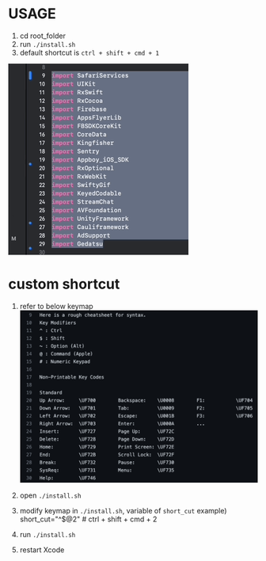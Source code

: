 # USAGE
1. cd root_folder
2. run `./install.sh`
3. default shortcut is `ctrl + shift + cmd + 1`  
  
![usage](/images/sort_by_length.gif)
# custom shortcut
1. refer to below keymap
![키맵](/images/keymap.png)

2. open `./install.sh`

3. modify keymap in `./install.sh`, variable of `short_cut`
example) short_cut="^\$@2" # ctrl + shift + cmd + 2

4. run `./install.sh`
5. restart Xcode
